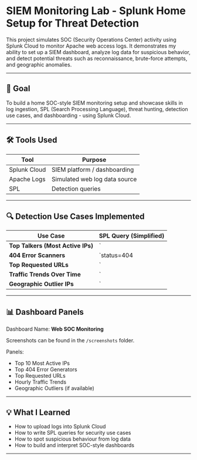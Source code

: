 # SIEM Monitoring Lab - Splunk Home Setup for Threat Detection

This project simulates SOC (Security Operations Center) activity using Splunk Cloud to monitor Apache web access logs. It demonstrates my ability to set up a SIEM dashboard, analyze log data for suspicious behavior, and detect potential threats such as reconnaissance, brute-force attempts, and geographic anomalies.

---

## 🎯 Goal

To build a home SOC-style SIEM monitoring setup and showcase skills in log ingestion, SPL (Search Processing Language), threat hunting, detection use cases, and dashboarding - using Splunk Cloud.

---

## 🛠️ Tools Used

| Tool         | Purpose                         |
|--------------|---------------------------------|
| Splunk Cloud | SIEM platform / dashboarding    |
| Apache Logs  | Simulated web log data source   |
| SPL          | Detection queries               |

---

## 🔍 Detection Use Cases Implemented

| Use Case                             | SPL Query (Simplified)                           |
|--------------------------------------|--------------------------------------------------|
| **Top Talkers (Most Active IPs)**    | `| stats count by clientip | sort -count | head 10` |
| **404 Error Scanners**               | `status=404 | stats count by clientip | sort -count | head 10` |
| **Top Requested URLs**               | `| stats count by uri_path | sort -count | head 10` |
| **Traffic Trends Over Time**         | `| timechart count span=1h`                      |
| **Geographic Outlier IPs**           | `| iplocation clientip … | stats count by Country` |

---

## 📊 Dashboard Panels

Dashboard Name: **Web SOC Monitoring**

Screenshots can be found in the `/screenshots` folder.

Panels:
- Top 10 Most Active IPs  
- Top 404 Error Generators  
- Top Requested URLs  
- Hourly Traffic Trends  
- Geographic Outliers (if available)

---

## 💡 What I Learned

- How to upload logs into Splunk Cloud  
- How to write SPL queries for security use cases  
- How to spot suspicious behaviour from log data  
- How to build and interpret SOC-style dashboards  

---


